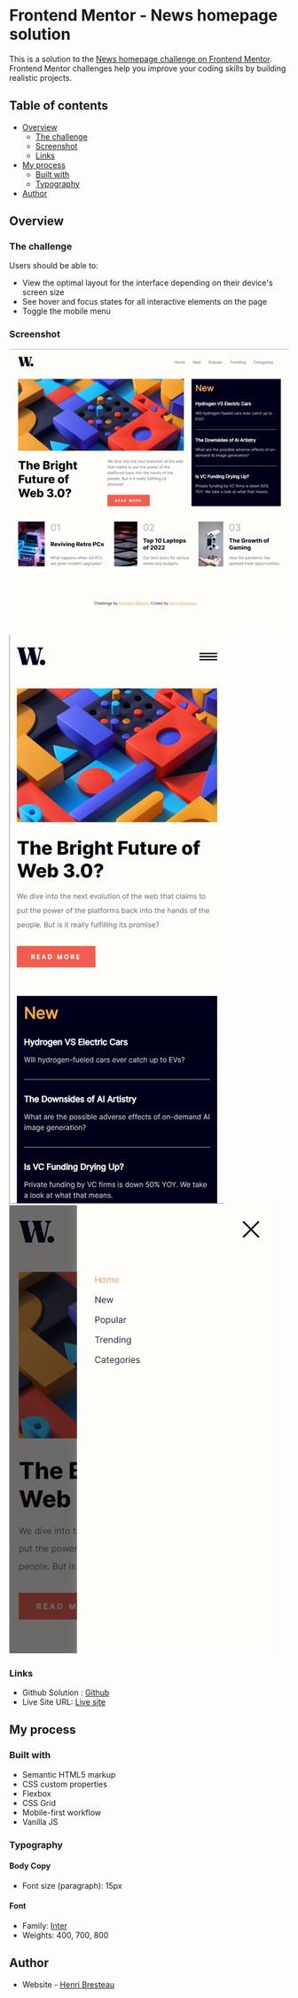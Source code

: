 # Frontend Mentor - News homepage solution

This is a solution to the [News homepage challenge on Frontend Mentor](https://www.frontendmentor.io/challenges/news-homepage-H6SWTa1MFl). Frontend Mentor challenges help you improve your coding skills by building realistic projects.

## Table of contents

- [Overview](#overview)
  - [The challenge](#the-challenge)
  - [Screenshot](#screenshot)
  - [Links](#links)
- [My process](#my-process)
  - [Built with](#built-with)
  - [Typography](#typography)
- [Author](#author)

## Overview

### The challenge

Users should be able to:

- View the optimal layout for the interface depending on their device's screen size
- See hover and focus states for all interactive elements on the page
- Toggle the mobile menu

### Screenshot

![Desktop](/screens/desktop.png)
![Mobile](/screens/mobile-home.png)
![Mobile Menu Open](/screens/mobile-menu-open.png)

### Links

- Github Solution : [Github](https://github.com/HenriBresteau/FeM-news-homepage)
- Live Site URL: [Live site](https://fem-news-homepage-mobile.vercel.app/)

## My process

### Built with

- Semantic HTML5 markup
- CSS custom properties
- Flexbox
- CSS Grid
- Mobile-first workflow
- Vanilla JS

### Typography

#### Body Copy

- Font size (paragraph): 15px

#### Font

- Family: [Inter](https://fonts.google.com/specimen/Inter)
- Weights: 400, 700, 800

## Author

- Website - [Henri Bresteau](https://www.henribresteau.fr)
